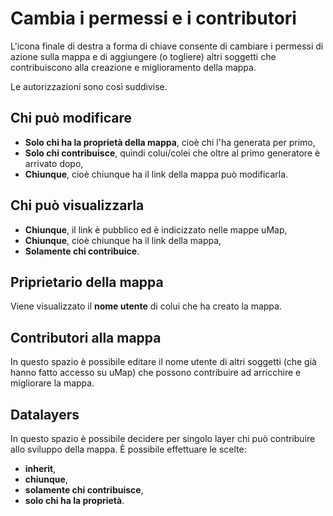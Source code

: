 # Cambia i permessi e i contributori

L'icona finale di destra a forma di chiave consente di cambiare i permessi di azione sulla mappa e di aggiungere (o togliere) altri soggetti che contribuiscono alla creazione e miglioramento della mappa.

Le autorizzazioni sono così suddivise.

## Chi può modificare

   - **Solo chi ha la proprietà della mappa**, cioè chi l'ha generata per primo,
   - **Solo chi contribuisce**, quindi colui/colei che oltre al primo generatore è arrivato dopo,
   - **Chiunque**, cioè chiunque ha il link della mappa può modificarla.

## Chi può visualizzarla

   - **Chiunque**, il link è pubblico ed è indicizzato nelle mappe uMap,
   - **Chiunque**, cioè chiunque ha il link della mappa,
   - **Solamente chi contribuice**.

## Priprietario della mappa

Viene visualizzato il **nome utente** di colui che ha creato la mappa.

## Contributori alla mappa

In questo spazio è possibile editare il nome utente di altri soggetti (che già hanno fatto accesso su uMap) che possono contribuire ad arricchire e migliorare la mappa.

## Datalayers

In questo spazio è possibile decidere per singolo layer chi può contribuire allo sviluppo della mappa. È possibile effettuare le scelte:

   - **inherit**,
   - **chiunque**,
   - **solamente chi contribuisce**,
   - **solo chi ha la proprietà**.
